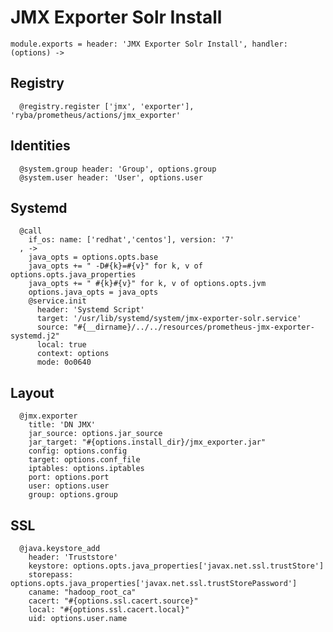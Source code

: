 
# JMX Exporter Solr Install

    module.exports = header: 'JMX Exporter Solr Install', handler: (options) ->

## Registry

      @registry.register ['jmx', 'exporter'], 'ryba/prometheus/actions/jmx_exporter'

## Identities

      @system.group header: 'Group', options.group
      @system.user header: 'User', options.user

## Systemd

      @call
        if_os: name: ['redhat','centos'], version: '7'
      , ->
        java_opts = options.opts.base
        java_opts += " -D#{k}=#{v}" for k, v of options.opts.java_properties
        java_opts += " #{k}#{v}" for k, v of options.opts.jvm
        options.java_opts = java_opts
        @service.init
          header: 'Systemd Script'
          target: '/usr/lib/systemd/system/jmx-exporter-solr.service'
          source: "#{__dirname}/../../resources/prometheus-jmx-exporter-systemd.j2"
          local: true
          context: options
          mode: 0o0640

## Layout

      @jmx.exporter
        title: 'DN JMX'
        jar_source: options.jar_source
        jar_target: "#{options.install_dir}/jmx_exporter.jar"
        config: options.config
        target: options.conf_file
        iptables: options.iptables
        port: options.port
        user: options.user
        group: options.group

## SSL 

      @java.keystore_add
        header: 'Truststore'
        keystore: options.opts.java_properties['javax.net.ssl.trustStore']
        storepass: options.opts.java_properties['javax.net.ssl.trustStorePassword']
        caname: "hadoop_root_ca"
        cacert: "#{options.ssl.cacert.source}"
        local: "#{options.ssl.cacert.local}"
        uid: options.user.name

